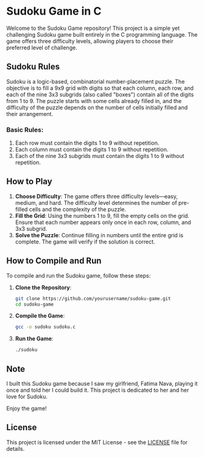# Sudoku Game in C

Welcome to the Sudoku Game repository! This project is a simple yet challenging Sudoku game built entirely in the C programming language. The game offers three difficulty levels, allowing players to choose their preferred level of challenge.

## Sudoku Rules

Sudoku is a logic-based, combinatorial number-placement puzzle. The objective is to fill a 9x9 grid with digits so that each column, each row, and each of the nine 3x3 subgrids (also called "boxes") contain all of the digits from 1 to 9. The puzzle starts with some cells already filled in, and the difficulty of the puzzle depends on the number of cells initially filled and their arrangement.

### Basic Rules:
1. Each row must contain the digits 1 to 9 without repetition.
2. Each column must contain the digits 1 to 9 without repetition.
3. Each of the nine 3x3 subgrids must contain the digits 1 to 9 without repetition.

## How to Play

1. **Choose Difficulty**: The game offers three difficulty levels—easy, medium, and hard. The difficulty level determines the number of pre-filled cells and the complexity of the puzzle.
2. **Fill the Grid**: Using the numbers 1 to 9, fill the empty cells on the grid. Ensure that each number appears only once in each row, column, and 3x3 subgrid.
3. **Solve the Puzzle**: Continue filling in numbers until the entire grid is complete. The game will verify if the solution is correct.

## How to Compile and Run

To compile and run the Sudoku game, follow these steps:

1. **Clone the Repository**:
    ```bash
    git clone https://github.com/yourusername/sudoku-game.git
    cd sudoku-game
    ```

2. **Compile the Game**:
    ```bash
    gcc -o sudoku sudoku.c
    ```

3. **Run the Game**:
    ```bash
    ./sudoku
    ```

## Note

I built this Sudoku game because I saw my girlfriend, Fatima Nava, playing it once and told her I could build it. This project is dedicated to her and her love for Sudoku.

Enjoy the game!

## License

This project is licensed under the MIT License - see the [LICENSE](LICENSE) file for details.
